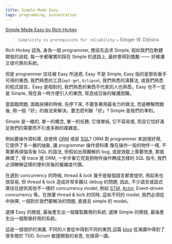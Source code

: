 ```yaml
---
title: Simple Made Easy
tags: programming, presentation
---
```


[Simple Made Easy by Rich Hickey](http://www.infoq.com/presentations/Simple-Made-Easy)

> `Simplicity is prerequisite for reliability` ~ Edsger W. Dijkstra

Rich Hickey 認為, 身為一個 programmer, 應該先追求 Simple, 假如我們在軟體開發的過程, 每一步都確實的踩在 Simple 的道路上,
最終會得到獎勵 —— 好維護又很可靠的系統。

但是 programmer 往往被 Easy 所迷惑, Easy 不是 Simple, Easy 指的是那些垂手可得的東西, 我們熟悉的工具(`apt-get`, `Eclipse`), 我們熟悉的演算法, 或我們熟悉的程式語言。Easy 是相對的, 我們熟悉的東西不代表別人也熟悉。Easy 也不一定是 Simple, 現在貪一時方便引入的東西, 常造成日後的維護困難。

當面臨問題, 面臨抉擇的時候, 先停下來, 不要急著用最省力的做法, 而是瞭解問題後, 用一個「好」的做法來解決。要怎麼判斷「好」? Simple 是我們的準則。

Simple 是一維的, 單一的概念, 單一的任務; 它很單純, 它不容易壞, 而且它恰好滿足我們的需要而不引進多餘的複雜度。

例如要操作資料庫, 該使用 [ORM](http://en.wikipedia.org/wiki/Object-relational_mapping) 或是 [SQL](http://zh.wikipedia.org/wiki/SQL)? ORM 對 programmer 來說很好用, 它提供了多一層的抽象, 讓 programmer 操作資料庫 像在操作一般的物件一樣, 不需要再煩惱背後 SQL 的語法, 但假如出現難解的 bug, 或是效能上需要改進, 那就麻煩了, 得 trace 進 ORM, 一步步看它究竟把物件操作轉成怎樣的 SQL 指令, 我們必須瞭解這樣的便利背後的複雜度代價。

在遇到 concurrency 的時候, thread & lock 幾乎是每個語言都會提供, 用起來也很容易, 但 thread & lock 造成非常多難以 debug 的問題, 因此, 不少語言或函式庫往往提供其他不一樣的 concurrency model, 例如 [STM](http://en.wikipedia.org/wiki/Software_transactional_memory), [Actor](http://en.wikipedia.org/wiki/Actor_model),  Event-driven concurrency 等。在捨棄 thread & lock 的同時, 這些不同的 model, 我們必須從中抉擇, 一個對於我們要解決的問題, 直接且 simple 的 model。

選擇 Easy 的開發, 最後產生出一個複製難用的系統; 選擇 Simple 的開發, 最後產生出一個簡單好用的系統。

這是一個很好的演講, 不同的人會從中得到不同的東西,這篇 [blog](http://blog.8thlight.com/uncle-bob/2011/10/20/Simple-Hickey.html) 從演講中得到了很多關於 TDD, Scrum 敏捷開發的省思, 也值得一讀。

